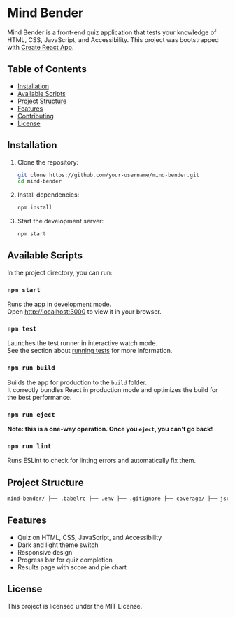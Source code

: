 # Mind Bender

Mind Bender is a front-end quiz application that tests your knowledge of HTML, CSS, JavaScript, and Accessibility. This project was bootstrapped with [Create React App](https://github.com/facebook/create-react-app).

## Table of Contents

- [Installation](#installation)
- [Available Scripts](#available-scripts)
- [Project Structure](#project-structure)
- [Features](#features)
- [Contributing](#contributing)
- [License](#license)

## Installation

1. Clone the repository:
    ```sh
    git clone https://github.com/your-username/mind-bender.git
    cd mind-bender
    ```

2. Install dependencies:
    ```sh
    npm install
    ```

3. Start the development server:
    ```sh
    npm start
    ```

## Available Scripts

In the project directory, you can run:

### `npm start`

Runs the app in development mode.\
Open [http://localhost:3000](http://localhost:3000) to view it in your browser.

### `npm test`

Launches the test runner in interactive watch mode.\
See the section about [running tests](https://facebook.github.io/create-react-app/docs/running-tests) for more information.

### `npm run build`

Builds the app for production to the `build` folder.\
It correctly bundles React in production mode and optimizes the build for the best performance.

### `npm run eject`

**Note: this is a one-way operation. Once you `eject`, you can't go back!**

### `npm run lint`

Runs ESLint to check for linting errors and automatically fix them.

## Project Structure

```sh
mind-bender/ ├── .babelrc ├── .env ├── .gitignore ├── coverage/ ├── jsconfig.json ├── netlify.toml ├── package.json ├── public/ ├── README.md ├── src/ │ ├── App.css │ ├── App.js │ ├── App.test.js │ ├── Common/ │ ├── Error/ │ ├── FontFiles/ │ ├── Hooks/ │ ├── index.html │ ├── index.js │ ├── Pages/ │ ├── reportWebVitals.js │ ├── setupTests.js │ ├── Store/ │ ├── style.css ├── webpack.config.js
```

## Features

- Quiz on HTML, CSS, JavaScript, and Accessibility
- Dark and light theme switch
- Responsive design
- Progress bar for quiz completion
- Results page with score and pie chart


## License

This project is licensed under the MIT License.
